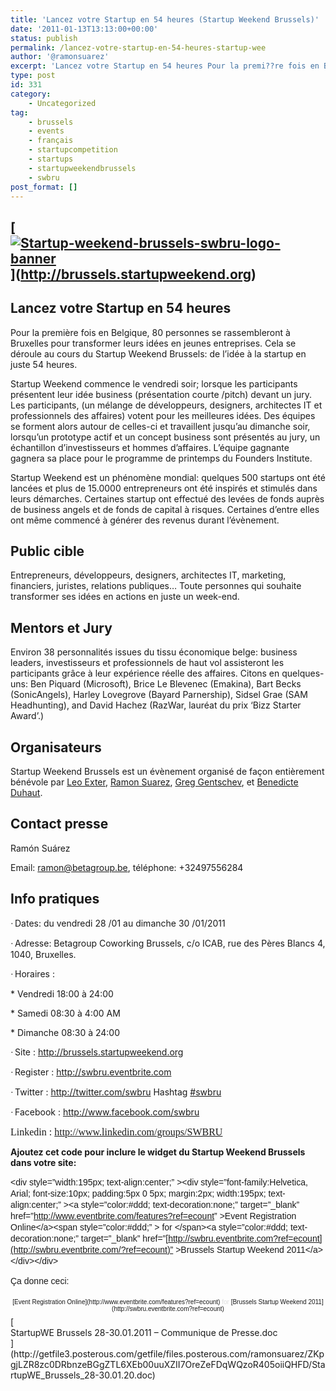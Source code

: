 ```yaml
---
title: 'Lancez votre Startup en 54 heures (Startup Weekend Brussels)'
date: '2011-01-13T13:13:00+00:00'
status: publish
permalink: /lancez-votre-startup-en-54-heures-startup-wee
author: '@ramonsuarez'
excerpt: 'Lancez votre Startup en 54 heures Pour la premi??re fois en Belgique, 80 personnes se rassembleront ? Bruxelles pour transformer leurs id??es en jeunes entreprises. Cela se d??roule au cours du Startup Weekend Brussels: de l''id??e ? la startup e...'
type: post
id: 331
category:
    - Uncategorized
tag:
    - brussels
    - events
    - français
    - startupcompetition
    - startups
    - startupweekendbrussels
    - swbru
post_format: []
---
```

[<div class="p_embed p_image_embed">[![Startup-weekend-brussels-swbru-logo-banner](http://getfile9.posterous.com/getfile/files.posterous.com/temp-2011-01-13/hiCblvhyDpnvCuyAgfjJBJhFrsghoacgwuGwogBrbpJqwsgCoIejfIoobCCE/Startup-Weekend-Brussels-swbru-logo-banner.jpg.scaled500.jpg)](http://getfile4.posterous.com/getfile/files.posterous.com/temp-2011-01-13/hiCblvhyDpnvCuyAgfjJBJhFrsghoacgwuGwogBrbpJqwsgCoIejfIoobCCE/Startup-Weekend-Brussels-swbru-logo-banner.jpg.scaled1000.jpg)</div>](http://brussels.startupweekend.org)
-----------------------------------------------------------------------------------------------------------------------------------------------------------------------------------------------------------------------------------------------------------------------------------------------------------------------------------------------------------------------------------------------------------------------------------------------------------------------------------------------------------------------------------------

<span>Lancez votre Startup en 54 heures</span><span style="font-weight:normal;font-size:13px;"> </span>
-------------------------------------------------------------------------------------------------------

<span>Pour la première fois en Belgique, 80 personnes se rassembleront à Bruxelles pour transformer leurs idées en jeunes entreprises. Cela se déroule au cours du Startup Weekend Brussels: de l’idée à la startup en juste 54 heures.</span>

<span>Startup Weekend commence le vendredi soir; lorsque les participants présentent leur idée business (présentation courte /pitch) devant un jury. Les participants, (un mélange de développeurs, designers, architectes IT et professionnels des affaires) votent pour les meilleures idées. Des équipes se forment alors autour de celles-ci et travaillent jusqu’au dimanche soir, lorsqu’un prototype actif et un concept business sont présentés au jury, un échantillon d’investisseurs et hommes d’affaires. L’équipe gagnante gagnera sa place pour le programme de printemps du Founders Institute.</span>

<span>Startup Weekend est un phénomène mondial: quelques 500 startups ont été lancées et plus de 15.0000 entrepreneurs ont été inspirés et stimulés dans leurs démarches. Certaines startup ont effectué des levées de fonds auprès de business angels et de fonds de capital à risques. Certaines d’entre elles ont même commencé à générer des revenus durant l’évènement. </span>

<span>Public cible </span>
--------------------------

<span>Entrepreneurs, développeurs, designers, architectes IT, marketing, financiers, juristes, relations publiques… Toute personnes qui souhaite transformer ses idées en actions en juste un week-end.</span>

<span>Mentors et Jury</span>
----------------------------

<span>Environ 38 personnalités issues du tissu économique belge: business leaders, investisseurs et professionnels de haut vol assisteront les participants grâce à leur expérience réelle des affaires. Citons en quelques-uns: Ben Piquard (Microsoft), Brice Le Blevenec (Emakina), Bart Becks (SonicAngels), Harley Lovegrove (Bayard Parnership), Sidsel Grae (SAM Headhunting), and David Hachez (RazWar, lauréat du prix ‘Bizz Starter Award’.)</span>

<span>Organisateurs</span>
--------------------------

<span>Startup Weekend Brussels est un évènement organisé de façon entièrement bénévole par </span><span>[<span>Leo Exter</span>](http://be.linkedin.com/in/exter)</span><span>, </span><span>[<span>Ramon Suarez</span>](http://be.linkedin.com/in/ramonsuarez)</span><span>, </span><span>[<span>Greg Gentschev</span>](http://be.linkedin.com/in/gentschev)</span><span>, et </span><span>[<span>Benedicte Duhaut</span>](http://be.linkedin.com/pub/benedicte-duhaut/1/362/673)</span><span>.</span>

<span>Contact presse</span>
---------------------------

<span>Ramón Suárez </span>

<span>Email: </span><span>[<span>ramon@betagroup.be</span>](mailto:ramon@betagroup.be)</span><span>, téléphone: +32497556284</span>

<span>Info pratiques</span>
---------------------------

<span style="font-family:Symbol;"><span>·<span style="font:7pt Times New Roman;"> </span></span></span><span>Dates: du vendredi 28 /01 au dimanche 30 /01/2011</span>

<span style="font-family:Symbol;"><span>·<span style="font:7pt Times New Roman;"> </span></span></span><span>Adresse: Betagroup Coworking Brussels, c/o ICAB, rue des Pères Blancs 4, 1040, Bruxelles.</span>

<span style="font-family:Symbol;"><span>·<span style="font:7pt Times New Roman;"> </span></span></span><span>Horaires </span><span>: </span>

<span><span> </span>\* Vendredi 18:00 à 24:00</span>

<span><span> </span>\* Samedi 08:30 à 4:00 AM</span>

<span><span> </span>\* Dimanche 08:30 à 24:00</span>

<span style="font-family:Symbol;"><span>·<span style="font:7pt Times New Roman;"> </span></span></span><span>Site : </span><span>[<span>http://brussels.startupweekend.org</span>](http://brussels.startupweekend.org/)</span><span> </span><span> </span>

<span style="font-family:Symbol;"><span>·<span style="font:7pt Times New Roman;"> </span></span></span><span>Register : </span><span>[<span>http://swbru.eventbrite.com</span>](http://swbru.eventbrite.com/)</span><span> </span><span> </span>

<span style="font-family:Symbol;"><span>·<span style="font:7pt Times New Roman;"> </span></span></span><span>Twitter : </span><span>[<span>http://twitter.com/swbru</span>](http://twitter.com/swbru)</span><span> Hashtag </span><span>[<span>\#swbru</span>](http://search.twitter.com/search?q=%23swbru)</span><span> </span>

<span style="font-family:Symbol;"><span>·<span style="font:7pt Times New Roman;"> </span></span></span><span>Facebook : </span><span>[<span>http://www.facebook.com/swbru</span>](http://www.facebook.com/swbru)</span><span> </span><span> </span>

<span style="font-size:12pt;font-family:Times New Roman, serif;">Linkedin : </span><span style="font-size:12pt;font-family:Times New Roman, serif;">[<span>http://www.linkedin.com/groups/SWBRU</span>](http://www.linkedin.com/groups/SWBRU)</span>

**Ajoutez cet code pour inclure le widget du Startup Weekend Brussels dans votre site:**

<span style="font-weight:inherit;font-style:inherit;font-size:14px;font-family:Helvetica, Arial, sans-serif;vertical-align:baseline;line-height:18px;padding:0;margin:0;">&lt;div style=”width:195px; text-align:center;” &gt;&lt;div style=”font-family:Helvetica, Arial; font-size:10px; padding:5px 0 5px; margin:2px; width:195px; text-align:center;” &gt;&lt;a style=”color:#ddd; text-decoration:none;” target=”\_blank” href=”<http://www.eventbrite.com/features?ref=ecount>” &gt;Event Registration Online&lt;/a&gt;&lt;span style=”color:#ddd;” &gt; for &lt;/span&gt;&lt;a style=”color:#ddd; text-decoration:none;” target=”\_blank” href=”[http://swbru.eventbrite.com?ref=ecount](http://swbru.eventbrite.com/?ref=ecount)” &gt;Brussels Startup Weekend 2011&lt;/a&gt;&lt;/div&gt;&lt;/div&gt;</span>

<span style="font-weight:inherit;font-style:inherit;font-size:14px;font-family:Helvetica, Arial, sans-serif;vertical-align:baseline;line-height:18px;padding:0;margin:0;">Ça donne ceci: </span>

<div style="text-align:center;"><div style="font-family:Helvetica, Arial;font-size:10px;padding:5px 0;margin:2px;text-align:center;">[Event Registration Online](http://www.eventbrite.com/features?ref=ecount)<span style="color:#ddd;"> for </span>[Brussels Startup Weekend 2011](http://swbru.eventbrite.com?ref=ecount)</div></div><div class="p_embed p_file_embed">[<div class="p_icon"></div><div class="p_text">StartupWE Brussels 28-30.01.2011 – Communique de Presse.doc</div>](http://getfile3.posterous.com/getfile/files.posterous.com/ramonsuarez/ZKpgjLZR8zc0DRbnzeBGgZTL6XEb00uuXZII7OreZeFDqWQzoR405oiiQHFD/StartupWE_Brussels_28-30.01.20.doc)</div>